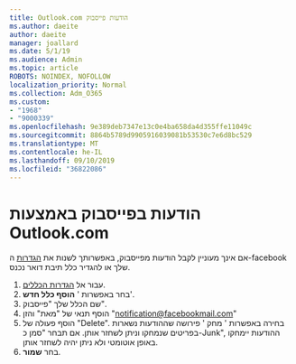 ```yaml
---
title: Outlook.com הודעות פייסבוק
ms.author: daeite
author: daeite
manager: joallard
ms.date: 5/1/19
ms.audience: Admin
ms.topic: article
ROBOTS: NOINDEX, NOFOLLOW
localization_priority: Normal
ms.collection: Adm_O365
ms.custom:
- "1968"
- "9000339"
ms.openlocfilehash: 9e389deb7347e13c0e4ba658da4d355ffe11049c
ms.sourcegitcommit: 8864b5789d9905916039081b53530c7e6d8bc529
ms.translationtype: MT
ms.contentlocale: he-IL
ms.lasthandoff: 09/10/2019
ms.locfileid: "36822086"
---
```

# <a name="facebook-notifications-using-outlookcom"></a>הודעות בפייסבוק באמצעות Outlook.com

אם אינך מעוניין לקבל הודעות מפייסבוק, באפשרותך לשנות את [הגדרות](https://aka.ms/facebook-notifications-settings) ה-facebook שלך או להגדיר כלל תיבת דואר נכנס.

1. עבור אל [הגדרות הכללים](https://outlook.live.com/mail/options/mail/rules/inboxRules).
1. בחר באפשרות ' **הוסף כלל חדש**'.
1. שם הכלל שלך "פייסבוק".
1. הוסף תנאי של "מאת" והזן "notification@facebookmail.com"
1. הוסף פעולה של "Delete". בחירה באפשרות ' מחק ' פירושה שההודעות נשארות בפריטים שנמחקו וניתן לשחזר אותן. אם תבחר "סמן כ-Junk", ההודעות יימחקו באופן אוטומטי ולא ניתן יהיה לשחזר אותן.
1. בחר **שמור**.